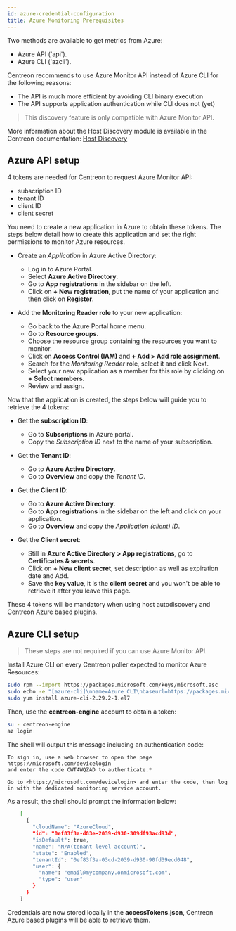 ```yaml
---
id: azure-credential-configuration
title: Azure Monitoring Prerequisites
---
```

Two methods are available to get metrics from Azure:
* Azure API ('api').
* Azure CLI ('azcli').

Centreon recommends to use Azure Monitor API instead of Azure CLI for the following reasons: 
* The API is much more efficient by avoiding CLI binary execution
* The API supports application authentication while CLI does not (yet)

> This discovery feature is only compatible with Azure Monitor API.

More information about the Host Discovery module is available in the Centreon documentation:
[Host Discovery](../../../monitoring/discovery/hosts-discovery.md)

## Azure API setup 

4 tokens are needed for Centreon to request Azure Monitor API:
* subscription ID
* tenant ID
* client ID
* client secret 

You need to create a new application in Azure to obtain these tokens. The steps below detail how to create this application and set the right permissions to monitor Azure resources.

* Create an *Application* in Azure Active Directory:
	- Log in to Azure Portal.
	- Select **Azure Active Directory**.
	- Go to **App registrations** in the sidebar on the left.
	- Click on **+ New registration**, put the name of your application and then click on **Register**.
	
* Add the **Monitoring Reader role** to your new application:
	- Go back to the Azure Portal home menu.
	- Go to **Resource groups**.
	- Choose the resource group containing the resources you want to monitor. 
	- Click on **Access Control (IAM)** and **+ Add > Add role assignment**.
	- Search for the *Monitoring Reader* role, select it and click Next.
	- Select your new application as a member for this role by clicking on **+ Select members**.
	- Review and assign.
	
Now that the application is created, the steps below will guide you to retrieve the 4 tokens: 
* Get the **subscription ID**:
	- Go to **Subscriptions** in Azure portal. 
	- Copy the *Subscription ID* next to the name of your subscription.
* Get the **Tenant ID**:
	- Go to **Azure Active Directory**.
	- Go to **Overview** and copy the *Tenant ID*.
	
* Get the **Client ID**:
	- Go to **Azure Active Directory**.
	- Go to **App registrations** in the sidebar on the left and click on your application.
	- Go to **Overview** and copy the *Application (client) ID*.
* Get the **Client secret**:
	- Still in **Azure Active Directory > App registrations**, go to **Certificates & secrets**.
	- Click on **+ New client secret**, set description as well as expiration date and Add.
	- Save the **key value**, it is the **client secret** and you won't be able to retrieve it after you leave this page.
	
These 4 tokens will be mandatory when using host autodiscovery and Centreon Azure based plugins. 

## Azure CLI setup 

> These steps are not required if you can use Azure Monitor API.

Install Azure CLI on every Centreon poller expected to monitor Azure Resources:

```bash
sudo rpm --import https://packages.microsoft.com/keys/microsoft.asc
sudo echo -e "[azure-cli]\nname=Azure CLI\nbaseurl=https://packages.microsoft.com/yumrepos/azure-cli\nenabled=1\ngpgcheck=1\ngpgkey=https://packages.microsoft.com/keys/microsoft.asc" > /etc/yum.repos.d/azure-cli.repo
sudo yum install azure-cli-2.29.2-1.el7
```

Then, use the **centreon-engine** account to obtain a token:

```bash
su - centreon-engine
az login
```

The shell will output this message including an authentication code:

```text
To sign in, use a web browser to open the page https://microsoft.com/devicelogin
and enter the code CWT4WQZAD to authenticate.*

Go to <https://microsoft.com/devicelogin> and enter the code, then log in with the dedicated monitoring service account.
```

As a result, the shell should prompt the information below:

```bash
	[
	  {
		"cloudName": "AzureCloud",
		"id": "0ef83f3a-d83e-2039-d930-309df93acd93d",
		"isDefault": true,
		"name": "N/A(tenant level account)",
		"state": "Enabled",
		"tenantId": "0ef83f3a-03cd-2039-d930-90fd39ecd048",
		"user": {
		  "name": "email@mycompany.onmicrosoft.com",
		  "type": "user"
		}
	  }
	]
```

Credentials are now stored locally in the **accessTokens.json**, Centreon Azure based plugins will be able to retrieve them.